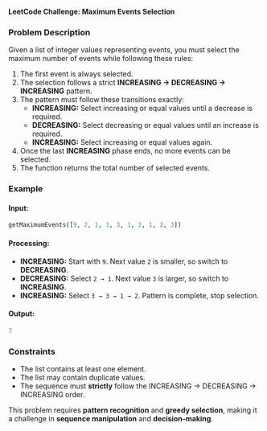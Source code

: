 **LeetCode Challenge: Maximum Events Selection**  

### **Problem Description**  
Given a list of integer values representing events, you must select the maximum number of events while following these rules:  

1. The first event is always selected.  
2. The selection follows a strict **INCREASING → DECREASING → INCREASING** pattern.  
3. The pattern must follow these transitions exactly:
   - **INCREASING:** Select increasing or equal values until a decrease is required.  
   - **DECREASING:** Select decreasing or equal values until an increase is required.  
   - **INCREASING:** Select increasing or equal values again.  
4. Once the last **INCREASING** phase ends, no more events can be selected.  
5. The function returns the total number of selected events.  

### **Example**  
#### **Input:**  
```python
getMaximumEvents([9, 2, 1, 3, 3, 1, 2, 1, 2, 3])
```
#### **Processing:**  
- **INCREASING:** Start with `9`. Next value `2` is smaller, so switch to **DECREASING**.  
- **DECREASING:** Select `2 → 1`. Next value `3` is larger, so switch to **INCREASING**.  
- **INCREASING:** Select `3 → 3 → 1 → 2`. Pattern is complete, stop selection.  

#### **Output:**  
```python
7
```

### **Constraints**  
- The list contains at least one element.  
- The list may contain duplicate values.  
- The sequence must **strictly** follow the INCREASING → DECREASING → INCREASING order.  

This problem requires **pattern recognition** and **greedy selection**, making it a challenge in **sequence manipulation** and **decision-making**.